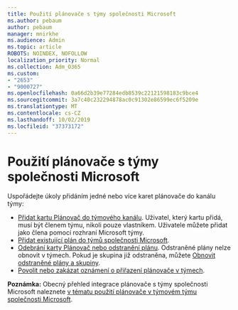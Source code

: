 ```yaml
---
title: Použití plánovače s týmy společnosti Microsoft
ms.author: pebaum
author: pebaum
manager: mnirkhe
ms.audience: Admin
ms.topic: article
ROBOTS: NOINDEX, NOFOLLOW
localization_priority: Normal
ms.collection: Adm_O365
ms.custom:
- "2653"
- "9000727"
ms.openlocfilehash: 0a66d2b39e77284edb8539c22121598183c9bce4
ms.sourcegitcommit: 3a7c40c232294878ac0c91302e86599ec6f5209e
ms.translationtype: MT
ms.contentlocale: cs-CZ
ms.lasthandoff: 10/02/2019
ms.locfileid: "37373172"
---
```

# <a name="using-planner-with-microsoft-teams"></a>Použití plánovače s týmy společnosti Microsoft

Uspořádejte úkoly přidáním jedné nebo více karet plánovače do kanálu týmy: 

- [Přidat kartu Plánovač do týmového kanálu](https://support.office.com/article/62798a9f-e8f7-4722-a700-27dd28a06ee0#bkmk_addaplannertabtoateamchannel). Uživatel, který kartu přidá, musí být členem týmu, nikoli pouze vlastníkem. Uživatele můžete přidat jako člena pomocí rozhraní Microsoft týmy.
- [Přidat existující plán do týmů společnosti Microsoft](https:/techcommunity.microsoft.com/t5/Planner-Blog/Bringing-a-Plan-into-Microsoft-Teams/ba-p/57463).
- [Odebrání karty Plánovač nebo odstranění plánu](https://support.office.com/article/62798a9f-e8f7-4722-a700-27dd28a06ee0#bkmk_removeaplannertabordeleteaplan). Odstraněné plány nelze obnovit v týmech. Pokud je skupina již odstraněna, můžete [Obnovit odstraněné plány a skupiny](https://blogs.msdn.microsoft.com/brismith/2017/03/29/microsoft-planner-now-you-can-recover-deleted-plans-and-groups).
- [Povolit nebo zakázat oznámení o přiřazení plánovače v týmech](https://support.office.com/article/62798a9f-e8f7-4722-a700-27dd28a06ee0#bkmk_getplannerassignmentnotificationsinteams).

**Poznámka:** Obecný přehled integrace plánovače s týmy společnosti Microsoft naleznete [v tématu použití plánovače v týmovém týmu společnosti Microsoft](https://support.office.com/article/62798a9f-e8f7-4722-a700-27dd28a06ee0).
